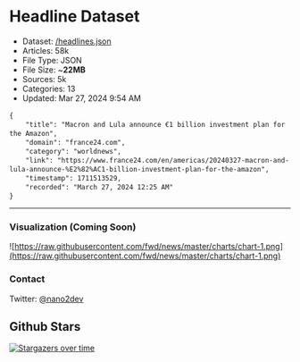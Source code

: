 # Headline Dataset

- Dataset: [/headlines.json](https://raw.githubusercontent.com/fwd/news/master/headlines.json) 
- Articles: 58k
- File Type: JSON
- File Size: ~**22MB**
- Sources: 5k
- Categories: 13
- Updated: Mar 27, 2024 9:54 AM

```
{
    "title": "Macron and Lula announce €1 billion investment plan for the Amazon",
    "domain": "france24.com",
    "category": "worldnews",
    "link": "https://www.france24.com/en/americas/20240327-macron-and-lula-announce-%E2%82%AC1-billion-investment-plan-for-the-amazon",
    "timestamp": 1711513529,
    "recorded": "March 27, 2024 12:25 AM"
}
```

---

### Visualization (Coming Soon)

![https://raw.githubusercontent.com/fwd/news/master/charts/chart-1.png](https://raw.githubusercontent.com/fwd/news/master/charts/chart-1.png)

### Contact 

Twitter: [@nano2dev](https://twitter.com/nano2dev)

## Github Stars

[![Stargazers over time](https://starchart.cc/fwd/news.svg)](https://starchart.cc/fwd/news)
